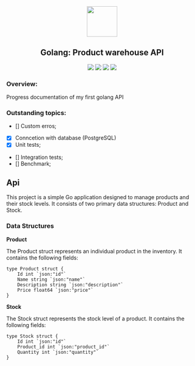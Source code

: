 <div align="center">
    <img src="https://raw.githubusercontent.com/rfyiamcool/golang_logo/3478773144ed1d8fe4081f205933752631529e9f/svg/golang_1.svg" width=80/>
    <h2>Golang: Product warehouse API</h2>
</div>

<p align="center">
     <a alt="Golang">
        <img src="https://img.shields.io/badge/Golang-v1.22.4-blue.svg" />
    </a>
    <a alt="Chi">
        <img src="https://img.shields.io/badge/Chi-v5.0.12-purple.svg" />
    </a>
    <a alt="Viper">
        <img src="https://img.shields.io/badge/Viper-v2-brightgreen.svg" />
    </a>
    <a alt="PostgreSQL">
        <img src="https://img.shields.io/badge/PostgreSQL-v14-lightgreen.svg" />
    </a>
</p>

### Overview:

Progress documentation of my first golang API

### Outstanding topics:

- [] Custom erros;
- [x] Conncetion with database (PostgreSQL)
- [x] Unit tests;
- [] Integration tests;
- [] Benchmark;

## Api

This project is a simple Go application designed to manage products and their stock levels. It consists of two primary data structures: Product and Stock.

### Data Structures

**Product**

The Product struct represents an individual product in the inventory. It contains the following fields:

```golang
type Product struct {
	Id int `json:"id"`
	Name string `json:"name"`
	Description string `json:"description"`
	Price float64 `json:"price"`
}
```

**Stock**

The Stock struct represents the stock level of a product. It contains the following fields:

```golang
type Stock struct {
	Id int `json:"id"`
	Product_id int `json:"product_id"`
	Quantity int `json:"quantity"`
}
```
